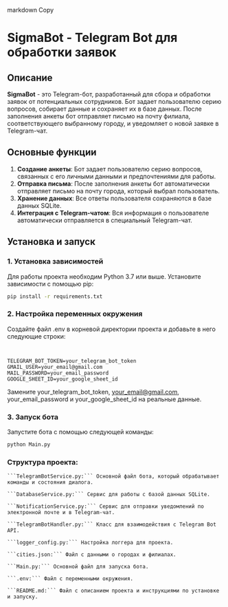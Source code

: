 markdown
Copy

# SigmaBot - Telegram Bot для обработки заявок

## Описание

**SigmaBot** - это Telegram-бот, разработанный для сбора и обработки заявок от потенциальных сотрудников. Бот задает пользователю серию вопросов, собирает данные и сохраняет их в базе данных. После заполнения анкеты бот отправляет письмо на почту филиала, соответствующего выбранному городу, и уведомляет о новой заявке в Telegram-чат.

## Основные функции

1. **Создание анкеты**: Бот задает пользователю серию вопросов, связанных с его личными данными и предпочтениями для работы.
2. **Отправка письма**: После заполнения анкеты бот автоматически отправляет письмо на почту города, который выбрал пользователь.
3. **Хранение данных**: Все ответы пользователя сохраняются в базе данных SQLite.
4. **Интеграция с Telegram-чатом**: Вся информация о пользователе автоматически отправляется в специальный Telegram-чат.

## Установка и запуск

### 1. Установка зависимостей

Для работы проекта необходим Python 3.7 или выше. Установите зависимости с помощью pip:

```bash
pip install -r requirements.txt
```
### 2. Настройка переменных окружения

Создайте файл .env в корневой директории проекта и добавьте в него следующие строки:
``` plaintext


TELEGRAM_BOT_TOKEN=your_telegram_bot_token
GMAIL_USER=your_email@gmail.com
MAIL_PASSWORD=your_email_password
GOOGLE_SHEET_ID=your_google_sheet_id
```
Замените your_telegram_bot_token, your_email@gmail.com, your_email_password и your_google_sheet_id на реальные данные.
### 3. Запуск бота

Запустите бота с помощью следующей команды:
``` bash
python Main.py
```
### Структура проекта:

    ```TelegramBotService.py:``` Основной файл бота, который обрабатывает команды и состояния диалога.

    ```DatabaseService.py:``` Сервис для работы с базой данных SQLite.

    ```NotificationService.py:``` Сервис для отправки уведомлений по электронной почте и в Telegram-чат.

    ```TelegramBotHandler.py:``` Класс для взаимодействия с Telegram Bot API.

    ```logger_config.py:``` Настройка логгера для проекта.

    ```cities.json:``` Файл с данными о городах и филиалах.

    ```Main.py:``` Основной файл для запуска бота.

    ```.env:``` Файл с переменными окружения.

    ```README.md:``` Файл с описанием проекта и инструкциями по установке и запуску.

